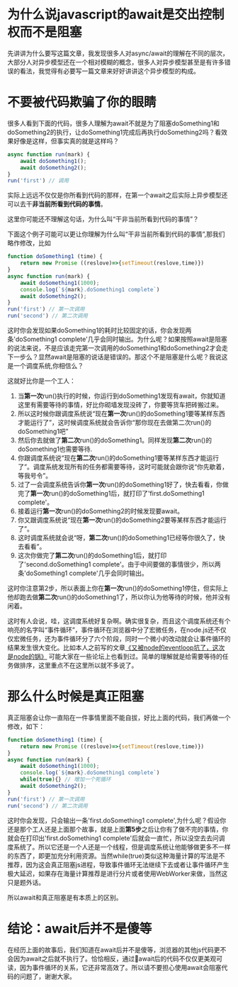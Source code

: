 # 为什么说javascript的await是交出控制权而不是阻塞
先讲讲为什么要写这篇文章，我发现很多人对async/await的理解在不同的层次，大部分人对异步模型还在一个相对模糊的概念，很多人对异步模型甚至是有许多错误的看法，我觉得有必要写一篇文章来好好讲讲这个异步模型的构成。

# 不要被代码欺骗了你的眼睛
很多人看到下面的代码，很多人理解为await不就是为了阻塞doSomething1和doSomething2的执行，让doSomething1完成后再执行doSomething2吗？看效果好像是这样，但事实真的就是这样吗？
```js
async function run(mark) {
    await doSomething1();
    await doSomething2();
}
run('first') // 调用
```
实际上远远不仅仅是你所看到代码的那样，在第一个await之后实际上异步模型还可以去干**非当前所看到代码的事情**。

这里你可能还不理解这句话，为什么叫“干非当前所看到代码的事情”？

下面这个例子可能可以更让你理解为什么叫“干非当前所看到代码的事情”,那我们略作修改，比如
```js
function doSomething1 (time) {
    return new Promise ((reslove)=>{setTimeout(reslove,time)})
}
async function run(mark) {
    await doSomething1(1000);
    console.log(`${mark}.doSomething1 complete`)
    await doSomething2();
}
run('first') // 第一次调用
run('second') // 第二次调用
```
这时你会发现如果doSomething1的耗时比较固定的话，你会发现两条'doSomething1 complete'几乎会同时输出。为什么呢？如果按照await是阻塞的说法来说，不是应该走完第一次调用的doSomething1和doSomething2才会走下一步么？显然await是阻塞的说话是错误的。那这个不是阻塞是什么呢？我说这是一个调度系统,你相信么？

这就好比你是一个工人：
1. 当**第一次**run()执行的时候，你运行到doSomething1发现有await，你就知道这里有需要等待的事情，好比你砌墙发现没砖了，你要等货车把砖搬过来。
2. 所以这时候你跟调度系统说“现在**第一次**run()的doSomething1要等某样东西才能运行了”，这时候调度系统就会告诉你“那你现在去做第二次run()的doSomething1吧”
3. 然后你去就做了**第二次**run()的doSomething1。同样发现**第二次**run()的doSomething1也需要等待.
4. 你跟调度系统说“现在**第二次**run()的doSomething1要等某样东西才能运行了”。调度系统发现所有的任务都需要等待，这时可能就会跟你说“你先歇着，等我号令”。
5. 过了一会调度系统告诉你**第一次**run()的doSomething1好了，快去看看，你做完了**第一次**run()的doSomething1后，就打印了'first.doSomething1 complete'。
6. 接着运行**第一次**run()的doSomething2的时候发现要await。
7. 你又跟调度系统说“现在**第一次**run()的doSomething2要等某样东西才能运行了”。
8. 这时调度系统就会说“呀，**第二次**run()的doSomething1已经等你很久了，快去看看”。
9. 这次你做完了**第二次**run()的doSomething1后，就打印了'second.doSomething1 complete'。由于中间要做的事情很少，所以两条'doSomething1 complete'几乎会同时输出。


这时你注意第2步，所以表面上你在**第一次**run()的doSomething1停住，但实际上他却跑去做**第二次**run()的doSomething1了，所以你认为他等待的时候，他并没有闲着。

这时有人会说，哇，这调度系统好复杂啊。确实很复杂，而且这个调度系统还有个响亮的名字叫“事件循环”，事件循环在浏览器中分了宏微任务，在node.js还不仅仅宏微任务，还为事件循环分了六个阶段，同时一个微小的改动就会让事件循环的结果发生很大变化。比如本人之前写的文章[《又被node的eventloop坑了，这次是node的锅》](https://github.com/zy445566/myBlog/blob/master/20190115node/20190115eventloop/README.md) 可能大家在一些论坛上也看到过。简单的理解就是给需要等待的任务做排序，这里重点不在这里所以就不多说了。

# 那么什么时候是真正阻塞
真正阻塞会让你一直陷在一件事情里面不能自拔，好比上面的代码，我们再做一个修改，如下：
```js
function doSomething1 (time) {
    return new Promise ((reslove)=>{setTimeout(reslove,time)})
}
async function run(mark) {
    await doSomething1(1000);
    console.log(`${mark}.doSomething1 complete`)
    while(true){} // 增加一个死循环
    await doSomething2();
}
run('first') // 第一次调用
run('second') // 第二次调用
```
这时你会发现，只会输出一条'first.doSomething1 complete',为什么呢？假设你还是那个工人还是上面那个故事，就是上面**第5步**之后让你有了做不完的事情，你就会在打印出'first.doSomething1 complete'后就会一直忙，所以没空去去问调度系统了。所以它还是一个人还是一个线程，但是调度系统让他能够做更多不一样的东西了，即更加充分利用资源。当然while(true)类似这种海量计算的写法是不推荐，因为这会真正阻塞js进程，导致事件循环无法继续下去或者让事件循环产生极大延迟，如果存在海量计算推荐是进行分片或者使用WebWorker来做，当然这只是题外话。

所以await和真正阻塞是有本质上的区别。

# 结论：await后并不是傻等
在经历上面的故事后，我们知道在await后并不是傻等，浏览器的其他js代码更不会因为await之后就不执行了。恰恰相反，通过await后的代码不仅仅更美观可读，因为事件循环的关系，它还非常高效了。所以请不要担心使用await会阻塞代码的问题了，谢谢大家。

